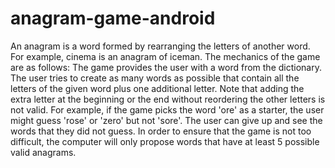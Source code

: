 # anagram-game-android
An anagram is a word formed by rearranging the letters of another word. For example, cinema is an anagram of iceman. 
The mechanics of the game are as follows: The game provides the user with a word from the dictionary. 
The user tries to create as many words as possible that contain all the letters of the given word plus one additional letter.
Note that adding the extra letter at the beginning or the end without reordering the other letters is not valid.
For example, if the game picks the word 'ore' as a starter, the user might guess 'rose' or 'zero' but not 'sore'.
The user can give up and see the words that they did not guess. In order to ensure that the game is not too difficult, the computer will only propose words that have at least 5 possible valid anagrams.
